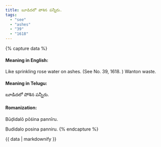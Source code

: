```yaml
---
title: బూడిదలో పోశిన పన్నీరు.
tags:
  - "see"
  - "ashes"
  - "39"
  - "1618"
---
```


{% capture data %}
#### Meaning in English:
Like sprinkling rose water on ashes.
(See No. 39, 1618. )
Wanton waste.

#### Meaning in Telugu:
బూడిదలో పోశిన పన్నీరు.

#### Romanization:
Būḍidalō pōśina pannīru.

Budidalo posina panniru.
{% endcapture %}

{{ data | markdownify }}

